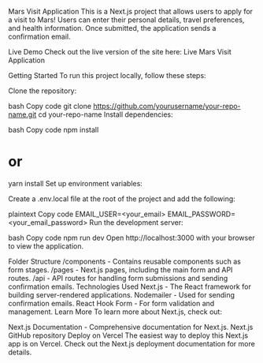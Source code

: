 Mars Visit Application
This is a Next.js project that allows users to apply for a visit to Mars! Users can enter their personal details, travel preferences, and health information. Once submitted, the application sends a confirmation email.

Live Demo
Check out the live version of the site here: Live Mars Visit Application

Getting Started
To run this project locally, follow these steps:

Clone the repository:

bash
Copy code
git clone https://github.com/yourusername/your-repo-name.git
cd your-repo-name
Install dependencies:

bash
Copy code
npm install
# or
yarn install
Set up environment variables:

Create a .env.local file at the root of the project and add the following:

plaintext
Copy code
EMAIL_USER=<your_email>
EMAIL_PASSWORD=<your_email_password>
Run the development server:

bash
Copy code
npm run dev
Open http://localhost:3000 with your browser to view the application.

Folder Structure
/components - Contains reusable components such as form stages.
/pages - Next.js pages, including the main form and API routes.
/api - API routes for handling form submissions and sending confirmation emails.
Technologies Used
Next.js - The React framework for building server-rendered applications.
Nodemailer - Used for sending confirmation emails.
React Hook Form - For form validation and management.
Learn More
To learn more about Next.js, check out:

Next.js Documentation - Comprehensive documentation for Next.js.
Next.js GitHub repository
Deploy on Vercel
The easiest way to deploy this Next.js app is on Vercel. Check out the Next.js deployment documentation for more details.

